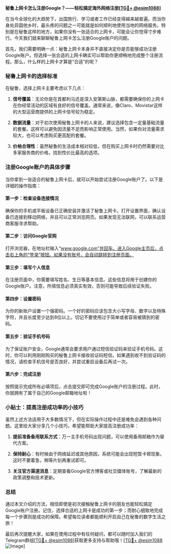 **秘鲁上网卡怎么注册Google？——轻松搞定海外网络注册[[TG💪+ @esim1088](https://t.me/s/esim1088)]**

在当今全球化的大趋势下，出国旅行、学习或者工作已经变得越来越普遍。而当你身处异国他乡时，最头疼的问题之一可能就是如何顺利地使用当地的网络服务。特别是在秘鲁这样的地方，如果你没有一张适合的上网卡，可能会让你觉得寸步难行。今天我们就来聊聊秘鲁上网卡怎么注册Google账户的问题。

首先，我们需要明确一点：秘鲁上网卡本身并不直接决定你是否能够成功注册Google账户。但选择一张合适的上网卡确实可以帮助你更顺畅地完成整个注册流程。那么，什么样的上网卡才算是“合适”的呢？

### 秘鲁上网卡的选择标准

在秘鲁，选择上网卡主要考虑以下几点：

1. **信号覆盖**：无论你是在首都利马还是深入安第斯山脉，都需要确保你的上网卡在你经常活动的区域有良好的信号覆盖。通常来说，像Claro、Movistar这样的大型运营商提供的上网卡信号较为稳定。
   
2. **数据流量**：对于初次使用秘鲁上网卡的人来说，建议选择包含一定量基础流量的套餐。这样可以避免因流量不足而影响正常使用。当然，如果你对流量需求较大，也可以考虑购买更高配的套餐。

3. **价格合理性**：虽然秘鲁的生活成本相对较低，但在购买上网卡时仍然需要对比多家服务商的价格，找到性价比最高的选项。

### 注册Google账户的具体步骤

当你拿到一张适合的秘鲁上网卡后，就可以开始尝试注册Google账户了。以下是详细的操作指南：

#### 第一步：检查设备连接情况

确保你的手机或平板设备已正确安装并激活了秘鲁上网卡。打开设置界面，确认设备已连接到移动网络，并且可以正常浏览网页。如果发现无法联网，可以联系运营商客服寻求帮助。

#### 第二步：访问Google官网

打开浏览器，在地址栏输入“www.google.com”并回车。进入Google主页后，点击右上角的“登录”按钮。如果没有账号，会自动跳转到注册页面。

#### 第三步：填写个人信息

在注册页面中，你需要填写姓名、生日等基本信息。这些信息将用于创建你的Google账户。注意，所填信息必须真实有效，否则可能导致后续验证失败。

#### 第四步：设置密码

为你的新账户设置一个强密码。一个好的密码应该包含大小写字母、数字以及特殊字符，并且长度至少达到8位以上。切记不要使用过于简单或者容易被猜到的密码。

#### 第五步：验证手机号码

为了保证账户安全，Google通常会要求用户通过短信验证码来验证手机号码。这时，你可以利用刚刚购买的秘鲁上网卡接收验证码短信。如果遇到收不到验证码的情况，请检查手机信号是否良好，并尝试重启设备后再试一次。

#### 第六步：完成注册

按照提示完成所有必填项后，点击提交即可完成Google账户的注册过程。此时，你就拥有了属于自己的Google邮箱地址啦！

### 小贴士：提高注册成功率的小技巧

虽然上述方法适用于大多数情况下，但在实际操作过程中还是难免会遇到各种问题。这里给大家分享几个小技巧，希望能帮助大家提高注册成功率：

1. **提前准备备用联系方式**：万一主手机号码出现问题，可以使用备用邮箱作为替代方案。
   
2. **保持耐心**：有时候由于网络延迟或其他原因，系统可能会出现短暂卡顿现象。这时不要着急，稍等片刻再重试即可。
   
3. **关注官方渠道消息**：定期查看Google官方博客或社交媒体账号，了解最新的政策调整和技术更新。

### 总结

通过本文介绍的方法，相信即使是初次接触秘鲁上网卡的朋友也能轻松搞定Google账户注册。记住，选择合适的上网卡是成功的第一步；而耐心细致地完成每一个步骤则是成功的保障。希望每位读者都能顺利开启自己在秘鲁的数字生活之旅！

最后再次提醒大家，如果在使用过程中有任何疑问，都可以随时加入我们的Telegram群组[[TG💪+ @esim1088](https://t.me/s/esim1088)]获取更多支持与帮助哦！[[TG💪+ @esim1088](https://t.me/s/esim1088) ![Image](https://i.postimg.cc/4NQfJmqS/Snipaste-2025-05-13-00-14-12.png)]